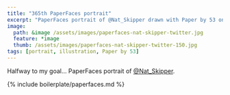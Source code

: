 ```yaml
---
title: "365th PaperFaces portrait"
excerpt: "PaperFaces portrait of @Nat_Skipper drawn with Paper by 53 on an iPad."
image: 
  path: &image /assets/images/paperfaces-nat-skipper-twitter.jpg 
  feature: *image
  thumb: /assets/images/paperfaces-nat-skipper-twitter-150.jpg
tags: [portrait, illustration, Paper by 53]
---
```


Halfway to my goal… PaperFaces portrait of [@Nat_Skipper](http://twitter.com/Nat_Skipper).

{% include boilerplate/paperfaces.md %}
